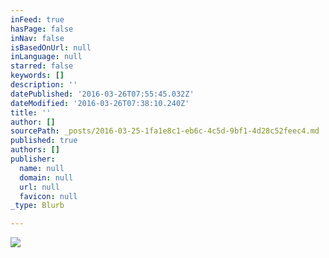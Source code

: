 ```yaml
---
inFeed: true
hasPage: false
inNav: false
isBasedOnUrl: null
inLanguage: null
starred: false
keywords: []
description: ''
datePublished: '2016-03-26T07:55:45.032Z'
dateModified: '2016-03-26T07:38:10.240Z'
title: ''
author: []
sourcePath: _posts/2016-03-25-1fa1e8c1-eb6c-4c5d-9bf1-4d28c52feec4.md
published: true
authors: []
publisher:
  name: null
  domain: null
  url: null
  favicon: null
_type: Blurb

---
```

![](https://the-grid-user-content.s3-us-west-2.amazonaws.com/af167df4-0c67-4b29-a94f-b188c032a117.jpg)